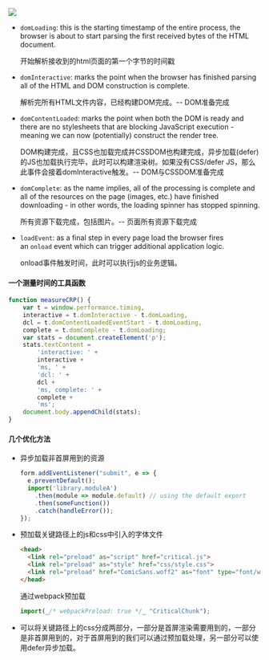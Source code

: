 ![](https://developer.mozilla.org/en-US/docs/Web/Performance/Navigation_and_resource_timings/screen_shot_2019-05-03_at_1.06.27_pm.png)

- `domLoading`: this is the starting timestamp of the entire process, the browser is about to start parsing the first received bytes of the HTML document.
  
  开始解析接收到的html页面的第一个字节的时间戳

- `domInteractive`: marks the point when the browser has finished parsing all of the HTML and DOM construction is complete.
  
  解析完所有HTML文件内容，已经构建DOM完成。-- DOM准备完成

- `domContentLoaded`: marks the point when both the DOM is ready and there are no stylesheets that are blocking JavaScript execution - meaning we can now (potentially) construct the render tree.
  
  DOM构建完成，且CSS也加载完成并CSSDOM也构建完成，异步加载(defer)的JS也加载执行完毕，此时可以构建渲染树。如果没有CSS/defer JS，那么此事件会接着domInteractive触发。-- DOM与CSSDOM准备完成

- `domComplete`: as the name implies, all of the processing is complete and all of the resources on the page (images, etc.) have finished downloading - in other words, the loading spinner has stopped spinning.
  
  所有资源下载完成，包括图片。-- 页面所有资源下载完成

- `loadEvent`: as a final step in every page load the browser fires an `onload` event which can trigger additional application logic.
  
  onload事件触发时间，此时可以执行js的业务逻辑。

#### 一个测量时间的工具函数

```javascript
function measureCRP() {
    var t = window.performance.timing,
    interactive = t.domInteractive - t.domLoading,
    dcl = t.domContentLoadedEventStart - t.domLoading,
    complete = t.domComplete - t.domLoading;
    var stats = document.createElement('p');
    stats.textContent =
        'interactive: ' +
        interactive +
        'ms, ' +
        'dcl: ' +
        dcl +
        'ms, complete: ' +
        complete +
        'ms';
    document.body.appendChild(stats);
}
```

#### 几个优化方法

- 异步加载非首屏用到的资源
  
  ```javascript
  form.addEventListener("submit", e => {
    e.preventDefault();
    import('library.moduleA')
      .then(module => module.default) // using the default export
      .then(someFunction())
      .catch(handleError());
  });
  ```

- 预加载关键路径上的js和css中引入的字体文件
  
  ```html
  <head>
    <link rel="preload" as="script" href="critical.js">
    <link rel="preload" as="style" href="css/style.css">
    <link rel="preload" href="ComicSans.woff2" as="font" type="font/woff2" crossorigin>
  </head>
  ```
  
  通过webpack预加载
  
  ```javascript
  import(_/* webpackPreload: true */_ "CriticalChunk");
  ```

- 可以将关键路径上的css分成两部分，一部分是首屏渲染需要用到的，一部分是非首屏用到的，对于首屏用到的我们可以通过预加载处理，另一部分可以使用defer异步加载。
